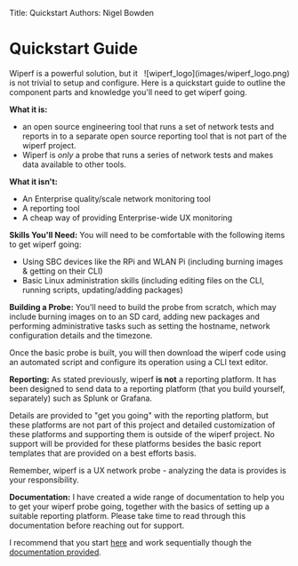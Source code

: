 Title: Quickstart
Authors: Nigel Bowden

# Quickstart Guide
<div style="float: right;">
![wiperf_logo](images/wiperf_logo.png)
</div>
Wiperf is a powerful solution, but it is not trivial to setup and configure. Here is a quickstart guide to outline the component parts and knowledge you'll need to get wiperf going.

__What it is:__ 

- an open source engineering tool that runs a set of network tests and reports in to a separate open source reporting tool that is not part of the wiperf project. 
- Wiperf is *only* a probe that runs a series of network tests and makes data available to other tools.

__What it isn't:__ 

- An Enterprise quality/scale network monitoring tool
- A reporting tool
- A cheap way of providing Enterprise-wide UX monitoring

__Skills You'll Need:__ 
You will need to be comfortable with the following items to get wiperf going:

- Using SBC devices like the RPi and WLAN Pi (including burning images & getting on their CLI) 
- Basic Linux administration skills (including editing files on the CLI, running scripts, updating/adding packages)

__Building a Probe:__
You'll need to build the probe from scratch, which may include burning images on to an SD card, adding new packages and performing administrative tasks such as setting the hostname, network configuration details and the timezone.

Once the basic probe is built, you will then download the wiperf code using an automated script and configure its operation using a CLI text editor.

__Reporting:__
As stated previously, wiperf __is not__ a reporting platform. It has been designed to send data to a reporting platform (that you build yourself, separately) such as Splunk or Grafana. 

Details are provided to "get you going" with the reporting platform, but these platforms are not part of this project and detailed customization of these platforms and supporting them is outside of the wiperf project. No support will be provided for these platforms besides the basic report templates that are provided on a best efforts basis. 

Remember, wiperf is a UX network probe - analyzing the data is provides is your responsibility.

__Documentation:__
I have created a wide range of documentation to help you to get your wiperf probe going, together with the basics of setting up a suitable reporting platform. Please take time to read through this documentation before reaching out for support. 

I recommend that you start [here](index.md) and work sequentially though the [documentation provided](index.md).

